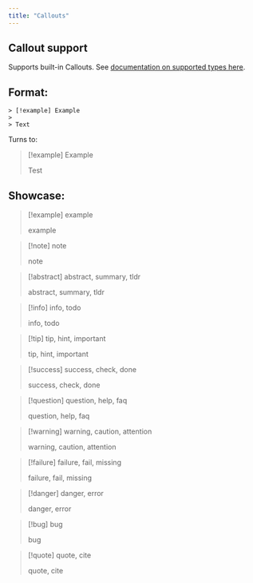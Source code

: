 ```yaml
---
title: "Callouts"
---
```


## Callout support

Supports built-in Callouts. See [documentation on supported types here](https://help.obsidian.md/How+to/Use+callouts#Types).

## Format:

```
> [!example] Example
> 
> Text
```

Turns to:

> [!example] Example
>
> Test

## Showcase:

> [!example] example
>
> example

> [!note] note
>
> note

> [!abstract] abstract, summary, tldr
>
> abstract, summary, tldr

> [!info] info, todo
>
> info, todo

> [!tip] tip, hint, important
>
> tip, hint, important

> [!success] success, check, done
>
> success, check, done

> [!question] question, help, faq
>
> question, help, faq

> [!warning] warning, caution, attention
>
> warning, caution, attention

> [!failure] failure, fail, missing
>
> failure, fail, missing

> [!danger] danger, error
>
> danger, error

> [!bug] bug
>
> bug

> [!quote] quote, cite
>
> quote, cite
